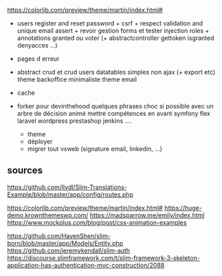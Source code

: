 https://colorlib.com/preview/theme/martin/index.html#

- users 
    register and reset password
        + csrf
        + respect validation and unique email assert
        + revoir gestion forms et tester injection
    roles + annotations granted ou voter (+ abstractcontroller gettoken isgranted denyacces ...)
- pages d erreur
- abstract crud et crud users
    datatables simples non ajax (+ export etc)
    theme backoffice minimaliste 
    theme email

- cache
- forker pour devinthehood
    quelques phrases choc si possible avec un arbre de décision animé
        mettre compétences en avant
            symfony
            flex
            laravel
            wordpress
            prestashop
            jenkins
            ....
    + theme
    + déployer
    + migrer tout vsweb (signature email, linkedin, ...)
    
sources
-------

https://github.com/llvdl/Slim-Translations-Example/blob/master/app/config/routes.php

https://colorlib.com/preview/theme/martin/index.html#
https://huge-demo.krownthemeswp.com/
https://madsparrow.me/emily/index.html
https://www.mockplus.com/blog/post/css-animation-examples

https://github.com/HavenShen/slim-born/blob/master/app/Models/Entity.php
https://github.com/jeremykendall/slim-auth
https://discourse.slimframework.com/t/slim-framework-3-skeleton-application-has-authentication-mvc-construction/2088
